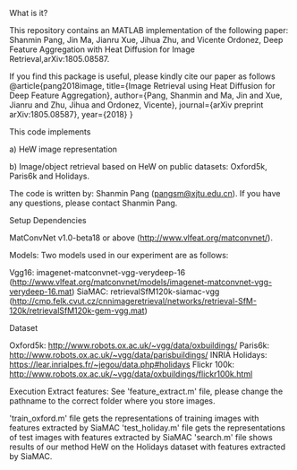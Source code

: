 What is it?

This repository contains an MATLAB implementation of the following paper:
Shanmin Pang, Jin Ma,  Jianru Xue, Jihua Zhu, and Vicente Ordonez, Deep Feature Aggregation with Heat Diffusion for Image Retrieval,arXiv:1805.08587.

If you find this package is useful, please kindly cite our paper as follows
@article{pang2018image,
  title={Image Retrieval using Heat Diffusion for Deep Feature Aggregation},
  author={Pang, Shanmin and Ma, Jin and Xue, Jianru and Zhu, Jihua and Ordonez, Vicente},
  journal={arXiv preprint arXiv:1805.08587},
  year={2018}
}

This code implements

a) HeW image representation

b) Image/object retrieval based on HeW on public datasets: Oxford5k, Paris6k and Holidays.

The code is written by: Shanmin Pang (pangsm@xjtu.edu.cn). If you have any questions, please contact Shanmin Pang.

Setup
Dependencies

MatConvNet v1.0-beta18 or above (http://www.vlfeat.org/matconvnet/).

Models:
Two models used in our experiment are as follows:

Vgg16: imagenet-matconvnet-vgg-verydeep-16 (http://www.vlfeat.org/matconvnet/models/imagenet-matconvnet-vgg-verydeep-16.mat)
SiaMAC: retrievalSfM120k-siamac-vgg (http://cmp.felk.cvut.cz/cnnimageretrieval/networks/retrieval-SfM-120k/retrievalSfM120k-gem-vgg.mat)

Dataset

Oxford5k: http://www.robots.ox.ac.uk/~vgg/data/oxbuildings/
Paris6k: http://www.robots.ox.ac.uk/~vgg/data/parisbuildings/
INRIA Holidays: https://lear.inrialpes.fr/~jegou/data.php#holidays
Flickr 100k: http://www.robots.ox.ac.uk/~vgg/data/oxbuildings/flickr100k.html

Execution
Extract features: See 'feature_extract.m' file, please change the pathname to the correct folder where you store images.

'train_oxford.m' file gets the representations of training images with features extracted by SiaMAC
'test_holiday.m' file gets the representations of test images with features extracted by SiaMAC
'search.m' file shows results of our method HeW on the Holidays dataset with features extracted by SiaMAC.